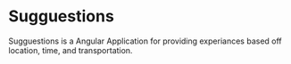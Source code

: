 # Sugguestions
Sugguestions is a Angular Application for providing experiances based off location, time, and transportation. 

